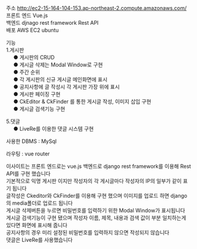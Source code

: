 주소 http://ec2-15-164-104-153.ap-northeast-2.compute.amazonaws.com/<br/>
프론트 엔드 Vue.js<br/>
백엔드 djnago rest framework Rest API<br/>
배포 AWS EC2 ubuntu<br/>

기능<br/>
  1.게시판<br/>
    &nbsp;&nbsp;&nbsp;&nbsp;&nbsp;● 게시판의 CRUD<br/>
    &nbsp;&nbsp;&nbsp;&nbsp;&nbsp;● 게시글 삭제는 Modal Window로 구현<br/>
    &nbsp;&nbsp;&nbsp;&nbsp;&nbsp;● 주간 순위<br/>
    &nbsp;&nbsp;&nbsp;&nbsp;&nbsp;● 각 게시판의 신규 게시글 메인화면에 표시<br/>
    &nbsp;&nbsp;&nbsp;&nbsp;&nbsp;● 공지사항에 글 작성시 각 게시판 가장 위에 표시<br/>
    &nbsp;&nbsp;&nbsp;&nbsp;&nbsp;● 게시판 페이징 구현<br/>
    &nbsp;&nbsp;&nbsp;&nbsp;&nbsp;● CkEditor & CkFinder 를 통한 게시글 작성, 이미지 삽입 구현<br/>
    &nbsp;&nbsp;&nbsp;&nbsp;&nbsp;● 게시글 검색기능 구현<br/>

  5.댓글<br/>
    &nbsp;&nbsp;&nbsp;&nbsp;&nbsp;● LiveRe를 이용한 댓글 시스템 구현<br/>
  
사용한 DBMS : MySql<br/>

라우팅 : vue router<br/>


이사이트는 프론트 엔드로는 vue.js 백엔드로 django rest framework를 이용해 Rest API를 구현 했습니다<br/>
기본적으로 익명 게시판 이지만 작성자의 각 게시글마다 작성자의 IP의 일부가 같이 표기 됩니다<br/>
글작성은 Ckeditor와 CkFinder를 이용해 구현 했으며 이미지를 업로드 하면 django의 media폴더로 업로드 됩니다<br/>
게시글 삭제버튼을 누르면 비밀번호를 입력하기 위한 Modal Window가 표시됩니다<br/>
게시글 검색기능이 구현 됐으며 작성자 이름, 제목, 내용과 검색 값이 부분 일치하는게 있다면 화면에 표시해 줍니다<br/>
공지사항의 경우 미리 설정된 비밀번호를 입력하지 않으면 작성되지 않습니다<br/>
댓글은 LiveRe를 사용했습니다<br/>


